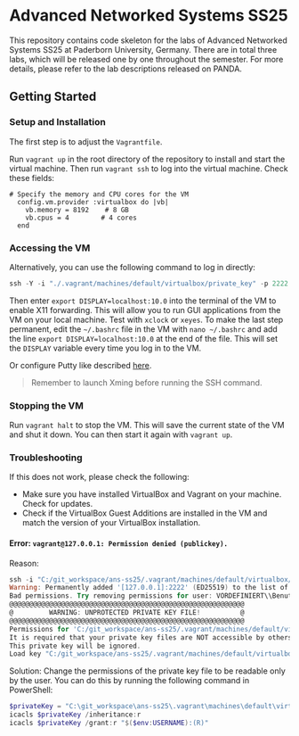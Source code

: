# Advanced Networked Systems SS25

This repository contains code skeleton for the labs of Advanced Networked Systems SS25 at Paderborn University, Germany. There are in total three labs, which will be released one by one throughout the semester. For more details, please refer to the lab descriptions released on PANDA.

## Getting Started

### Setup and Installation

The first step is to adjust the `Vagrantfile`. 

Run `vagrant up` in the root directory of the repository to install and start the virtual machine. Then run `vagrant ssh` to log into the virtual machine. Check these fields:

```Vagrantfile
# Specify the memory and CPU cores for the VM
  config.vm.provider :virtualbox do |vb|
    vb.memory = 8192    # 8 GB
    vb.cpus = 4        # 4 cores
  end
```

### Accessing the VM

Alternatively, you can use the following command to log in directly:

```powershell
ssh -Y -i "./.vagrant/machines/default/virtualbox/private_key" -p 2222 -o StrictHostKeyChecking=no -o IdentitiesOnly=yes -o PubkeyAcceptedKeyTypes=+ssh-rsa -o HostKeyAlgorithms=+ssh-rsa vagrant@127.0.0.1
```

Then enter `export DISPLAY=localhost:10.0` into the terminal of the VM to enable X11 forwarding. This will allow you to run GUI applications from the VM on your local machine. Test with `xclock` or `xeyes`.
To make the last step permanent, edit the `~/.bashrc` file in the VM with `nano ~/.bashrc` and add the line `export DISPLAY=localhost:10.0` at the end of the file. This will set the `DISPLAY` variable every time you log in to the VM.

Or configure Putty like described [here](https://jcook0017.medium.com/how-to-enable-x11-forwarding-in-windows-10-on-a-vagrant-virtual-box-running-ubuntu-d5a7b34363f).

>Remember to launch Xming before running the SSH command.

### Stopping the VM

Run `vagrant halt` to stop the VM. This will save the current state of the VM and shut it down. You can then start it again with `vagrant up`.	

### Troubleshooting

If this does not work, please check the following:

- Make sure you have installed VirtualBox and Vagrant on your machine. Check for updates.
- Check if the VirtualBox Guest Additions are installed in the VM and match the version of your VirtualBox installation.

#### Error: `vagrant@127.0.0.1: Permission denied (publickey).`

Reason:

```powershell
ssh -i "C:/git_workspace/ans-ss25/.vagrant/machines/default/virtualbox/private_key" -p 2222 -o StrictHostKeyChecking=no -o IdentitiesOnly=yes -o PubkeyAcceptedKeyTypes=+ssh-rsa -o HostKeyAlgorithms=+ssh-rsa vagrant@127.0.0.1
Warning: Permanently added '[127.0.0.1]:2222' (ED25519) to the list of known hosts.
Bad permissions. Try removing permissions for user: VORDEFINIERT\\Benutzer (S-1-5-32-545) on file C:/git_workspace/ans-ss25/.vagrant/machines/default/virtualbox/private_key.
@@@@@@@@@@@@@@@@@@@@@@@@@@@@@@@@@@@@@@@@@@@@@@@@@@@@@@@@@@@
@         WARNING: UNPROTECTED PRIVATE KEY FILE!          @
@@@@@@@@@@@@@@@@@@@@@@@@@@@@@@@@@@@@@@@@@@@@@@@@@@@@@@@@@@@
Permissions for 'C:/git_workspace/ans-ss25/.vagrant/machines/default/virtualbox/private_key' are too open.
It is required that your private key files are NOT accessible by others.
This private key will be ignored.
Load key "C:/git_workspace/ans-ss25/.vagrant/machines/default/virtualbox/private_key": bad permissions
```

Solution: Change the permissions of the private key file to be readable only by the user. You can do this by running the following command in PowerShell:

```powershell
$privateKey = "C:\git_workspace\ans-ss25\.vagrant\machines\default\virtualbox\private_key"
icacls $privateKey /inheritance:r
icacls $privateKey /grant:r "$($env:USERNAME):(R)"
```